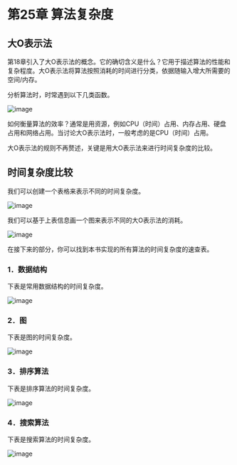 # 第25章 算法复杂度
## 大O表示法
第18章引入了大O表示法的概念。它的确切含义是什么？它用于描述算法的性能和复杂程度。大O表示法将算法按照消耗的时间进行分类，依据随输入增大所需要的空间/内存。

分析算法时，时常遇到以下几类函数。

![image](http://p6ui.toweydoc.tech:20080/images/stydocs/image.28luk1uabhjw.png)

如何衡量算法的效率？通常是用资源，例如CPU（时间）占用、内存占用、硬盘占用和网络占用。当讨论大O表示法时，一般考虑的是CPU（时间）占用。

大O表示法的规则不再赘述，关键是用大O表示法来进行时间复杂度的比较。

## 时间复杂度比较
我们可以创建一个表格来表示不同的时间复杂度。

![image](http://p6ui.toweydoc.tech:20080/images/stydocs/image.3si97xnv9qk0.png)

我们可以基于上表信息画一个图来表示不同的大O表示法的消耗。

![image](http://p6ui.toweydoc.tech:20080/images/stydocs/image.4imootxs61a0.png)

在接下来的部分，你可以找到本书实现的所有算法的时间复杂度的速查表。

### 1．数据结构
下表是常用数据结构的时间复杂度。

![image](http://p6ui.toweydoc.tech:20080/images/stydocs/image.3y1qsh69pl40.png)

### 2．图
下表是图的时间复杂度。

![image](http://p6ui.toweydoc.tech:20080/images/stydocs/image.zf81ljg9iwg.png)

### 3．排序算法
下表是排序算法的时间复杂度。

![image](http://p6ui.toweydoc.tech:20080/images/stydocs/image.7h1q1ee4g6o0.png)

### 4．搜索算法
下表是搜索算法的时间复杂度。

![image](http://p6ui.toweydoc.tech:20080/images/stydocs/image.4p13apjaab20.png)

